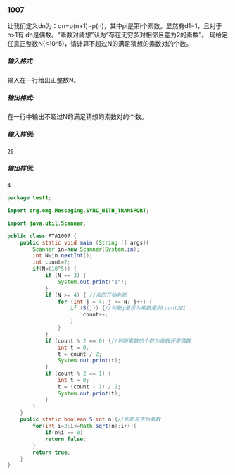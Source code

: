 ### 1007
让我们定义d​n为：dn=p(n+1)−p(n)，其中pi是第i个素数。显然有d1=1，且对于n>1有
dn是偶数。“素数对猜想”认为“存在无穷多对相邻且差为2的素数”。
现给定任意正整数N(<10^5
​​)，请计算不超过N的满足猜想的素数对的个数。  
##### 输入格式:  
输入在一行给出正整数N。  
##### 输出格式:  
在一行中输出不超过N的满足猜想的素数对的个数。  
##### 输入样例:  
`20`  
##### 输出样例:  
`4`  
```java
package test1;

import org.omg.Messaging.SYNC_WITH_TRANSPORT;

import java.util.Scanner;

public class PTA1007 {
    public static void main (String [] args){
        Scanner in=new Scanner(System.in);
        int N=in.nextInt();
        int count=2;
        if(N<(10^5)) {
            if (N == 3) {
                System.out.print("1");
            }
            if (N >= 4) { //从四开始判断
                for (int j = 4; j <= N; j++) {
                    if (S(j)) {//判断j是否为素数是则count加1
                        count++;
                    }
                }
            }
            if (count % 2 == 0) {//判断素数的个数为奇数还是偶数
                int t = 0;
                t = count / 2;
                System.out.print(t);
            }
            if (count % 2 == 1) {
                int t = 0;
                t = (count - 1) / 2;
                System.out.print(t);
            }
        }
    }
    public static boolean S(int n){//判断是否为素数
        for(int i=2;i<=Math.sqrt(n);i++){
            if(n%i == 0)
            return false;
        }
        return true;
    }
}
```
